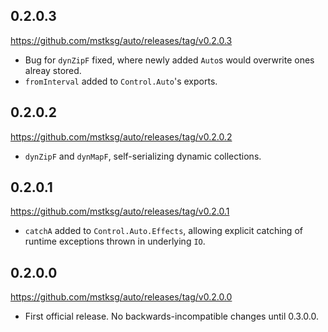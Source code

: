 0.2.0.3
-------
<https://github.com/mstksg/auto/releases/tag/v0.2.0.3>

*   Bug for `dynZipF` fixed, where newly added `Auto`s would overwrite ones
    alreay stored.
*   `fromInterval` added to `Control.Auto`'s exports.


0.2.0.2
-------
<https://github.com/mstksg/auto/releases/tag/v0.2.0.2>

*   `dynZipF` and `dynMapF`, self-serializing dynamic collections.


0.2.0.1
-------
<https://github.com/mstksg/auto/releases/tag/v0.2.0.1>

*   `catchA` added to `Control.Auto.Effects`, allowing explicit catching of
    runtime exceptions thrown in underlying `IO`.


0.2.0.0
-------
<https://github.com/mstksg/auto/releases/tag/v0.2.0.0>

*   First official release.  No backwards-incompatible changes until 0.3.0.0.
